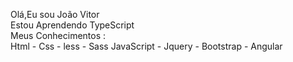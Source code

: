 Olá,Eu sou João Vitor
<br>
Estou Aprendendo TypeScript
<br>
Meus Conhecimentos  :  
Html - Css - less  - Sass
JavaScript  - Jquery - Bootstrap - Angular
